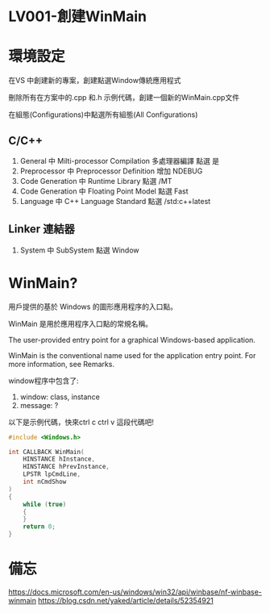 # LV001-創建WinMain

# 環境設定

在VS 中創建新的專案，創建點選Window傳統應用程式

刪除所有在方案中的.cpp 和.h 示例代碼，創建一個新的WinMain.cpp文件

在組態(Configurations)中點選所有組態(All Configurations)

## C/C++
1. General 中 Milti-processor Compilation 多處理器編譯 點選 是
2. Preprocessor 中 Preprocessor Definition 增加 NDEBUG
3. Code Generation 中 Runtime Library 點選 /MT
4. Code Generation 中 Floating Point Model 點選 Fast
5. Language 中 C++ Language Standard 點選 /std:c++latest

## Linker 連結器
1. System 中 SubSystem 點選 Window

# WinMain?

用戶提供的基於 Windows 的圖形應用程序的入口點。

WinMain 是用於應用程序入口點的常規名稱。

The user-provided entry point for a graphical Windows-based application.

WinMain is the conventional name used for the application entry point. For more information, see Remarks.

window程序中包含了:
1. window: class, instance
2. message: ?

以下是示例代碼，快來ctrl c ctrl v 這段代碼吧!
```c++
#include <Windows.h>

int CALLBACK WinMain(
	HINSTANCE hInstance,
	HINSTANCE hPrevInstance,
	LPSTR lpCmdLine,
	int nCmdShow
)
{
	while (true)
	{
	}
	return 0;
}
```

# 備忘
https://docs.microsoft.com/en-us/windows/win32/api/winbase/nf-winbase-winmain
https://blog.csdn.net/yaked/article/details/52354921